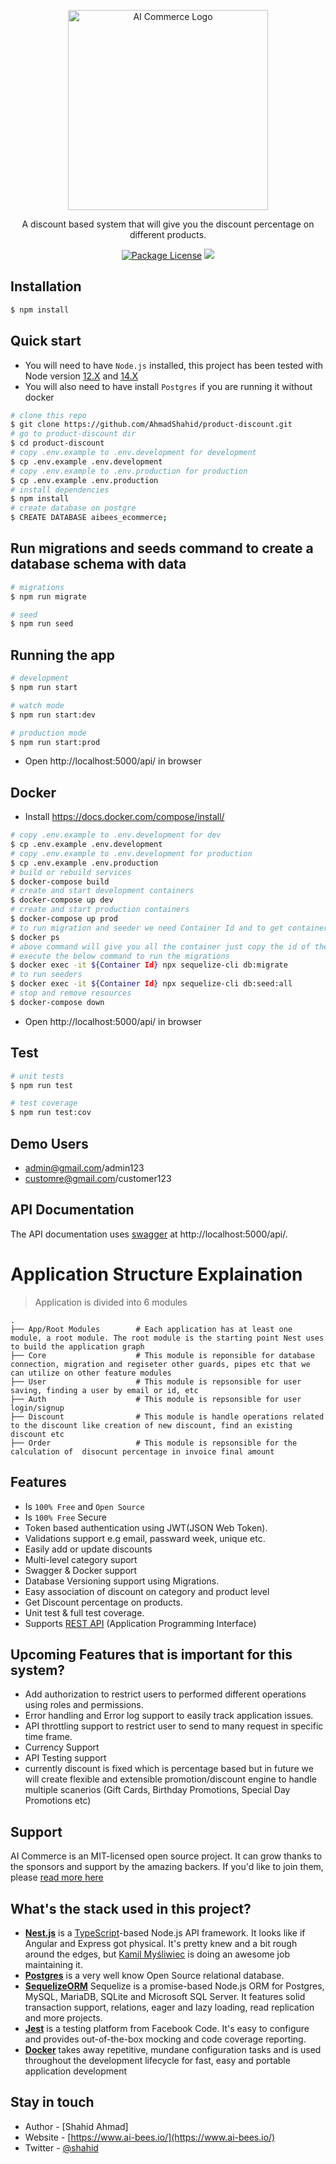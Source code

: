 <p align="center">
  <a href="https://www.ai-bees.io/" target="blank"><img src="https://assets.website-files.com/601bb571b7f353ca5b3eb81c/606da82d43ccdd5cd0226492_Group%2010902.png" width="320" alt="AI Commerce Logo" /></a>
</p>

  <p align="center">A discount based system that will give you the discount percentage on different products.</p>
    <p align="center">
<a href="https://www.npmjs.com/~nestjscore" target="_blank"><img src="https://img.shields.io/npm/l/@nestjs/core.svg" alt="Package License" /></a>
<a href="https://twitter.com/shahida09454170" target="_blank"><img src="https://img.shields.io/twitter/follow/nestframework.svg?style=social&label=Follow"></a>
</p>

## Installation

```bash
$ npm install
```

## Quick start

- You will need to have `Node.js` installed, this project has been tested with Node version [12.X](https://nodejs.org/en/blog/release/v12.22.1/) and [14.X](https://nodejs.org/en/blog/release/v14.17.5/)
- You will also need to have install `Postgres` if you are running it without docker

```bash
# clone this repo
$ git clone https://github.com/AhmadShahid/product-discount.git
# go to product-discount dir
$ cd product-discount
# copy .env.example to .env.development for development
$ cp .env.example .env.development
# copy .env.example to .env.production for production
$ cp .env.example .env.production
# install dependencies
$ npm install
# create database on postgre
$ CREATE DATABASE aibees_ecommerce;
```

## Run migrations and seeds command to create a database schema with data

```bash
# migrations
$ npm run migrate

# seed
$ npm run seed
```

## Running the app

```bash
# development
$ npm run start

# watch mode
$ npm run start:dev

# production mode
$ npm run start:prod
```

- Open http://localhost:5000/api/ in browser

## Docker

- Install https://docs.docker.com/compose/install/

```bash
# copy .env.example to .env.development for dev
$ cp .env.example .env.development
# copy .env.example to .env.development for production
$ cp .env.example .env.production
# build or rebuild services
$ docker-compose build
# create and start development containers
$ docker-compose up dev
# create and start production containers
$ docker-compose up prod
# to run migration and seeder we need Container Id and to get container execute the below command
$ docker ps
# above command will give you all the container just copy the id of the container where name is nestjs-api-dev:1.0.0
# execute the below command to run the migrations
$ docker exec -it ${Container Id} npx sequelize-cli db:migrate
# to run seeders
$ docker exec -it ${Container Id} npx sequelize-cli db:seed:all
# stop and remove resources
$ docker-compose down
```

- Open http://localhost:5000/api/ in browser

## Test

```bash
# unit tests
$ npm run test

# test coverage
$ npm run test:cov
```

## Demo Users

- admin@gmail.com/admin123
- customre@gmail.com/customer123

## API Documentation

The API documentation uses [swagger](https://swagger.io/) at http://localhost:5000/api/.

# Application Structure Explaination

> Application is divided into 6 modules

    .
    ├── App/Root Modules        # Each application has at least one module, a root module. The root module is the starting point Nest uses to build the application graph
    ├── Core                    # This module is reponsible for database connection, migration and regiseter other guards, pipes etc that we can utilize on other feature modules
    ├── User                    # This module is repsonsible for user saving, finding a user by email or id, etc
    ├── Auth                    # This module is repsonsible for user login/signup
    ├── Discount                # This module is handle operations related to the discount like creation of new discount, find an existing discount etc
    ├── Order                   # This module is repsonsible for the calculation of  disocunt percentage in invoice final amount

## Features

- Is `100% Free` and `Open Source`
- Is `100% Free` Secure
- Token based authentication using JWT(JSON Web Token).
- Validations support e.g email, passward week, unique etc.
- Easily add or update discounts
- Multi-level category suport
- Swagger & Docker support
- Database Versioning support using Migrations.
- Easy association of discount on category and product level
- Get Discount percentage on products.
- Unit test & full test coverage.
- Supports [REST API](api/README.md) (Application Programming Interface)

## Upcoming Features that is important for this system?

- Add authorization to restrict users to performed different operations using roles and permissions.
- Error handling and Error log support to easily track application issues.
- API throttling support to restrict user to send to many request in specific time frame.
- Currency Support
- API Testing support
- currently discount is fixed which is percentage based but in future we will create flexible and extensible promotion/discount engine to handle multiple scanerios (Gift Cards, Birthday Promotions, Special Day Promotions etc)

## Support

AI Commerce is an MIT-licensed open source project. It can grow thanks to the sponsors and support by the amazing backers. If you'd like to join them, please <a href="https://docs.nestjs.com/support" rel="nofollow">read more here</a>

## What's the stack used in this project?

- **[Nest.js](https://nestjs.com/)** is a [TypeScript](https://www.typescriptlang.org/)-based Node.js API framework. It looks like if Angular and Express got physical. It's pretty knew and a bit rough around the edges, but [Kamil Myśliwiec](https://github.com/kamilmysliwiec) is doing an awesome job maintaining it.
- **[Postgres](https://www.postgresql.org/)** is a very well know Open Source relational database.
- **[SequelizeORM](https://sequelize.org/)** Sequelize is a promise-based Node.js ORM for Postgres, MySQL, MariaDB, SQLite and Microsoft SQL Server. It features solid transaction support, relations, eager and lazy loading, read replication and more projects.
- **[Jest](https://facebook.github.io/jest/)** is a testing platform from Facebook Code. It's easy to configure and provides out-of-the-box mocking and code coverage reporting.
- **[Docker](https://docker.com/)** takes away repetitive, mundane configuration tasks and is used throughout the development lifecycle for fast, easy and portable application development

## Stay in touch

- Author - [Shahid Ahmad]
- Website - [https://www.ai-bees.io/](https://www.ai-bees.io/)
- Twitter - [@shahid](https://twitter.com/shahida09454170)
